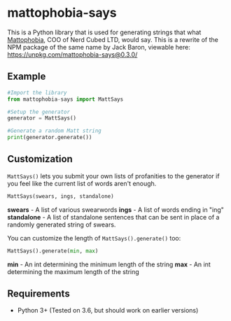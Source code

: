 # mattophobia-says
This is a Python library that is used for generating strings that what [Mattophobia](https://twitter.com/Mattophobia), COO of Nerd Cubed LTD, would say. This is a rewrite of the NPM package of the same name by Jack Baron, viewable here: https://unpkg.com/mattophobia-says@0.3.0/
## Example
```Python
#Import the library
from mattophobia-says import MattSays

#Setup the generator
generator = MattSays()

#Generate a random Matt string
print(generator.generate())
```
## Customization
`MattSays()` lets you submit your own lists of profanities to the generator if you feel like the current list of words aren't enough.
```Python
MattSays(swears, ings, standalone)
```

**swears** - A list of various swearwords 
**ings** - A list of words ending in "ing"
**standalone** - A list of standalone sentences that can be sent in place of a randomly generated string of swears.

You can customize the length of `MattSays().generate()` too:
```Python
MattSays().generate(min, max)
```
**min** - An int determining the minimum length of the string
**max** - An int determining the maximum length of the string

## Requirements

 - Python 3+ (Tested on 3.6, but should work on earlier versions)
